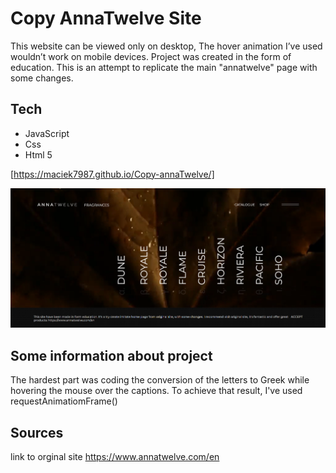 # Copy AnnaTwelve Site

This website can be viewed only on desktop, The hover animation I’ve used wouldn’t work on mobile devices.
Project was created in the form of education. This is an attempt to replicate the main "annatwelve" page with some changes.

## Tech

- JavaScript
- Css
- Html 5

[https://maciek7987.github.io/Copy-annaTwelve/]

![Home page](./images/copyanna.png)

## Some information about project

The hardest part was coding the conversion of the letters to Greek while hovering the mouse over the captions. To achieve that result, I've used requestAnimatiomFrame()

## Sources

link to orginal site https://www.annatwelve.com/en

